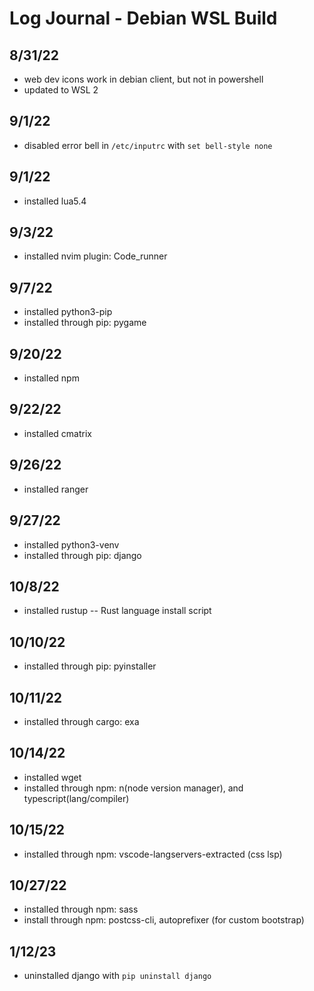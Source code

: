 # Log Journal - Debian WSL Build

## 8/31/22
  - web dev icons work in debian client, but not in powershell
  - updated to WSL 2

## 9/1/22
  - disabled error bell in `/etc/inputrc` with `set bell-style none`

## 9/1/22
  - installed lua5.4

## 9/3/22
  - installed nvim plugin: Code_runner

## 9/7/22
  - installed python3-pip
  - installed through pip: pygame

## 9/20/22
  - installed npm

## 9/22/22
  - installed cmatrix

## 9/26/22
  - installed ranger

## 9/27/22
  - installed python3-venv
  - installed through pip: django

## 10/8/22
  - installed rustup -- Rust language install script

## 10/10/22
  - installed through pip: pyinstaller

## 10/11/22
  - installed through cargo: exa

## 10/14/22
  - installed wget
  - installed through npm: n(node version manager), and typescript(lang/compiler)

## 10/15/22
  - installed through npm: vscode-langservers-extracted (css lsp)

## 10/27/22
  - installed through npm: sass
  - install through npm: postcss-cli, autoprefixer (for custom bootstrap)

## 1/12/23
  - uninstalled django with `pip uninstall django`
